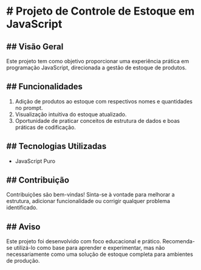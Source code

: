 <h1># Projeto de Controle de Estoque em JavaScript</h1>

<h2>## Visão Geral</h2>
<p>Este projeto tem como objetivo proporcionar uma experiência prática em programação JavaScript, direcionada a gestão de estoque de produtos.</p>

<h2>## Funcionalidades</h2>
<ol>
    <li>Adição de produtos ao estoque com respectivos nomes e quantidades no prompt.</li>
    <li>Visualização intuitiva do estoque atualizado.</li>
    <li>Oportunidade de praticar conceitos de estrutura de dados e boas práticas de codificação.</li>
</ol>

<h2>## Tecnologias Utilizadas</h2>
<ul>
    <li>JavaScript Puro</li>
</ul>

<h2>## Contribuição</h2>
<p>Contribuições são bem-vindas! Sinta-se à vontade para melhorar a estrutura, adicionar funcionalidade ou corrigir qualquer problema identificado.</p>

<h2>## Aviso</h2>
<p>Este projeto foi desenvolvido com foco educacional e prático. Recomenda-se utilizá-lo como base para aprender e experimentar, mas não necessariamente como uma solução de estoque completa para ambientes de produção.</p>